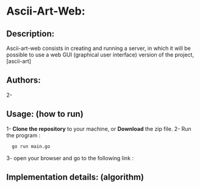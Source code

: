 # Ascii-Art-Web:

## Description:
  Ascii-art-web consists in creating and running a server, in which it will be possible to use a web GUI (graphical user interface) version of the project, [ascii-art]

## Authors:
  2- 
## Usage: (how to run)
  1- **Clone the repository** to your machine, or **Download** the zip file.
  2- Run the program : 
  ```bash
    go run main.go
  ```
  3- open your browser and go to the following link :
## Implementation details: (algorithm)
